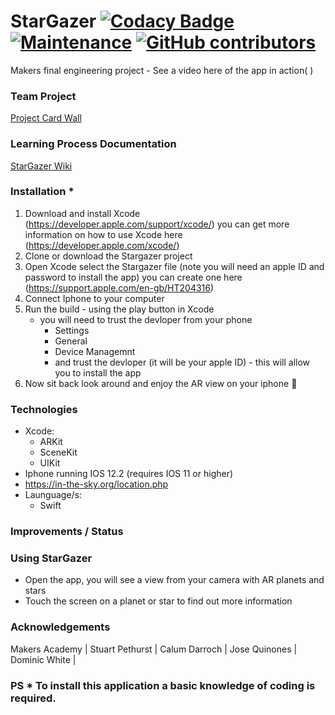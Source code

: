 # StarGazer [![Codacy Badge](https://api.codacy.com/project/badge/Grade/f325751f38b94a30bef75e07ac2bbca5)](https://app.codacy.com/app/CalumDarroch/stargazer?utm_source=github.com&utm_medium=referral&utm_content=jo-quin/stargazer&utm_campaign=Badge_Grade_Dashboard) [![Maintenance](https://img.shields.io/badge/Maintained%3F-no-red.svg)](https://bitbucket.org/lbesson/ansi-colors) [![GitHub contributors](https://img.shields.io/github/contributors/jo-quin/stargazer.svg)](https://github.com/jo-quin/stargazer/graphs/contributors)

Makers final engineering project - See a video here of the app in action( )

### Team Project
[Project Card Wall](https://github.com/jo-quin/stargazer/projects/1)

### Learning Process Documentation
[StarGazer Wiki](https://github.com/jo-quin/stargazer.wiki.git)

### Installation *
1. Download and install Xcode (https://developer.apple.com/support/xcode/) you can get more information on how to use Xcode here (https://developer.apple.com/xcode/)
2. Clone or download the Stargazer project
3. Open Xcode select the Stargazer file (note you will need an apple ID and password to install the app) you can create one here (https://support.apple.com/en-gb/HT204316)
4. Connect Iphone to your computer
5. Run the build - using the play button in Xcode
   * you will need to trust the devloper from your phone
     * Settings
     * General 
     * Device Managemnt
     * and trust the devloper (it will be your apple ID) - this will allow you to install the app
6. Now sit back look around and enjoy the AR view on your iphone :iphone:

### Technologies
* Xcode:
  * ARKit
  * SceneKit
  * UIKit
* Iphone running IOS 12.2 (requires IOS 11 or higher)
* https://in-the-sky.org/location.php
* Launguage/s:
  * Swift

### Improvements / Status

 

### Using StarGazer

* Open the app, you will see a view from your camera with AR planets and stars
* Touch the screen on a planet or star to find out more information

### Acknowledgements
Makers Academy | Stuart Pethurst | Calum Darroch | Jose Quinones | Dominic White |

### PS * To install this application a basic knowledge of coding is required. 
